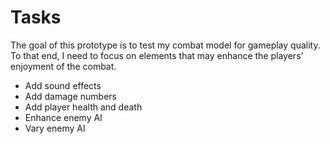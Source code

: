 # Tasks

The goal of this prototype is to test my combat model for gameplay quality. To
that end, I need to focus on elements that may enhance the players' enjoyment
of the combat.

- Add sound effects
- Add damage numbers
- Add player health and death
- Enhance enemy AI
- Vary enemy AI